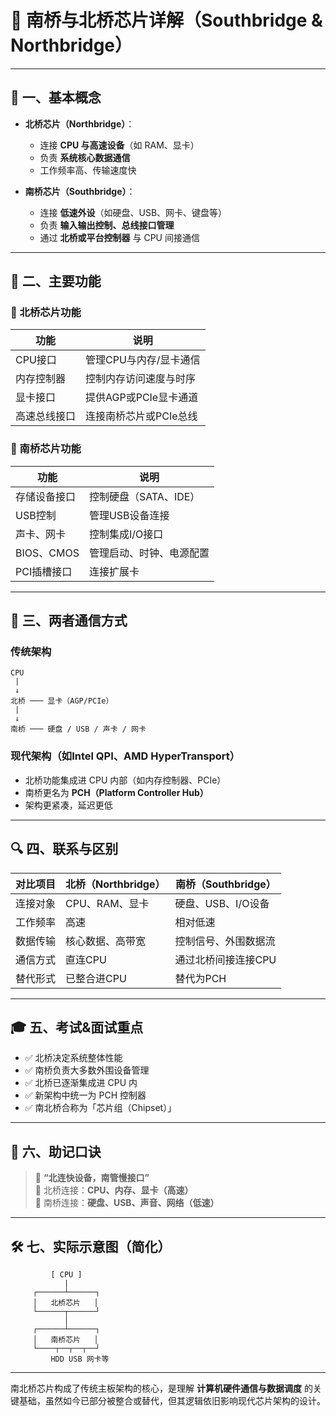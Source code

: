 # 🧠 南桥与北桥芯片详解（Southbridge & Northbridge）

---

## 🧩 一、基本概念

- **北桥芯片（Northbridge）**：
  - 连接 **CPU 与高速设备**（如 RAM、显卡）
  - 负责 **系统核心数据通信**
  - 工作频率高、传输速度快

- **南桥芯片（Southbridge）**：
  - 连接 **低速外设**（如硬盘、USB、网卡、键盘等）
  - 负责 **输入输出控制、总线接口管理**
  - 通过 **北桥或平台控制器** 与 CPU 间接通信

---

## 🧬 二、主要功能

### 🧊 北桥芯片功能

| 功能     | 说明             |
| ------ | -------------- |
| CPU接口  | 管理CPU与内存/显卡通信  |
| 内存控制器  | 控制内存访问速度与时序    |
| 显卡接口   | 提供AGP或PCIe显卡通道 |
| 高速总线接口 | 连接南桥芯片或PCIe总线  |

### 🔌 南桥芯片功能

| 功能        | 说明             |
| --------- | -------------- |
| 存储设备接口    | 控制硬盘（SATA、IDE） |
| USB控制     | 管理USB设备连接      |
| 声卡、网卡     | 控制集成I/O接口      |
| BIOS、CMOS | 管理启动、时钟、电源配置   |
| PCI插槽接口   | 连接扩展卡          |

---

## 🔄 三、两者通信方式

### 传统架构

```
CPU
 |
 ↓
北桥 ─── 显卡（AGP/PCIe）
 |
 ↓
南桥 ─── 硬盘 / USB / 声卡 / 网卡
```

### 现代架构（如Intel QPI、AMD HyperTransport）

- 北桥功能集成进 CPU 内部（如内存控制器、PCIe）
- 南桥更名为 **PCH（Platform Controller Hub）**
- 架构更紧凑，延迟更低

---

## 🔍 四、联系与区别

| 对比项目 | 北桥（Northbridge） | 南桥（Southbridge） |
| ---- | --------------- | --------------- |
| 连接对象 | CPU、RAM、显卡      | 硬盘、USB、I/O设备    |
| 工作频率 | 高速              | 相对低速            |
| 数据传输 | 核心数据、高带宽        | 控制信号、外围数据流      |
| 通信方式 | 直连CPU           | 通过北桥间接连接CPU     |
| 替代形式 | 已整合进CPU         | 替代为PCH          |

---

## 🎓 五、考试&面试重点

- ✅ 北桥决定系统整体性能
- ✅ 南桥负责大多数外围设备管理
- ✅ 北桥已逐渐集成进 CPU 内
- ✅ 新架构中统一为 PCH 控制器
- ✅ 南北桥合称为「芯片组（Chipset）」

---

## 📌 六、助记口诀

> 🎯 **“北连快设备，南管慢接口”**  
> 🔼 北桥连接：**CPU、内存、显卡（高速）**  
> 🔽 南桥连接：**硬盘、USB、声音、网络（低速）**

---

## 🛠 七、实际示意图（简化）

```
         [ CPU ]
            |
     ┌──────┴──────┐
     │   北桥芯片   │
     └──────┬──────┘
            │
     ┌──────┴──────┐
     │   南桥芯片   │
     └────┬──┬──┬──┘
         HDD USB 网卡等
```

---

南北桥芯片构成了传统主板架构的核心，是理解 **计算机硬件通信与数据调度** 的关键基础，虽然如今已部分被整合或替代，但其逻辑依旧影响现代芯片架构的设计。
